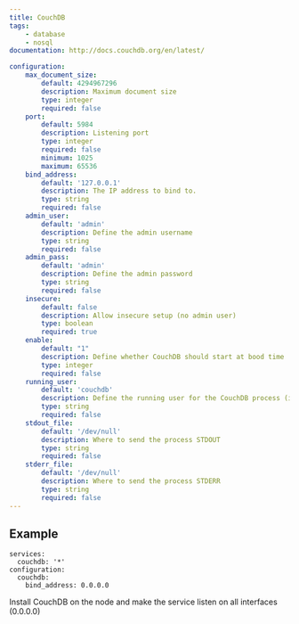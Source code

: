 ```yaml
---
title: CouchDB
tags:
    - database
    - nosql
documentation: http://docs.couchdb.org/en/latest/

configuration: 
    max_document_size:
        default: 4294967296
        description: Maximum document size
        type: integer
        required: false
    port:
        default: 5984
        description: Listening port
        type: integer
        required: false
        minimum: 1025
        maximum: 65536
    bind_address:
        default: '127.0.0.1'
        description: The IP address to bind to.
        type: string
        required: false
    admin_user:
        default: 'admin'
        description: Define the admin username
        type: string
        required: false
    admin_pass:
        default: 'admin'
        description: Define the admin password
        type: string
        required: false
    insecure:
        default: false
        description: Allow insecure setup (no admin user)
        type: boolean
        required: true
    enable:
        default: "1"
        description: Define whether CouchDB should start at bood time
        type: integer
        required: false
    running_user:
        default: 'couchdb'
        description: Define the running user for the CouchDB process (it needs to exist)
        type: string
        required: false
    stdout_file:
        default: '/dev/null'
        description: Where to send the process STDOUT
        type: string
        required: false
    stderr_file:
        default: '/dev/null'
        description: Where to send the process STDERR
        type: string
        required: false
---
```


## Example

    services:
      couchdb: '*'
    configuration:
      couchdb:
        bind_address: 0.0.0.0

Install CouchDB on the node and make the service listen on all interfaces (0.0.0.0)